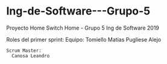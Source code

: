 # Ing-de-Software---Grupo-5
Proyecto Home Switch Home - Grupo 5 Ing de Software 2019

  Roles del primer sprint:
    Equipo: 
      Tomiello Matias
      Pugliese Alejo
      
    Scrum Master:
      Canosa Leandro
